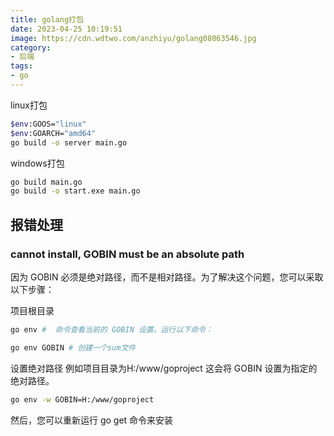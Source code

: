 ```yaml
---
title: golang打包
date: 2023-04-25 10:19:51
image: https://cdn.wdtwo.com/anzhiyu/golang08063546.jpg
category: 
- 后端
tags: 
- go
---
```


linux打包
```bash
$env:GOOS="linux"
$env:GOARCH="amd64"
go build -o server main.go
```

windows打包
```bash
go build main.go
go build -o start.exe main.go
```


## 报错处理

### cannot install, GOBIN must be an absolute path
因为 GOBIN 必须是绝对路径，而不是相对路径。为了解决这个问题，您可以采取以下步骤：

项目根目录
```bash
go env #  命令查看当前的 GOBIN 设置。运行以下命令：
```
```bash
go env GOBIN # 创建一个sum文件
```
设置绝对路径
例如项目目录为H:/www/goproject
这会将 GOBIN 设置为指定的绝对路径。
```bash
go env -w GOBIN=H:/www/goproject
```
然后，您可以重新运行 go get 命令来安装
